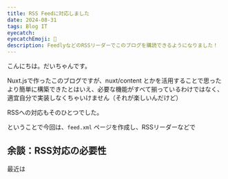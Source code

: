 ```yaml
---
title: RSS Feedに対応しました
date: 2024-08-31
tags: Blog IT
eyecatch: 
eyecatchEmoji: 📡
description: FeedlyなどのRSSリーダーでこのブログを購読できるようになりました！
---
```


こんにちは。だいちゃんです。

Nuxt.jsで作ったこのブログですが、nuxt/content とかを活用することで思ったより簡単に構築できたとはいえ、必要な機能がすべて揃っているわけではなく、適宜自分で実装しなくちゃいけません（それが楽しいんだけど）

RSSへの対応もそのひとつでした。

ということで今回は、`feed.xml` ページを作成し、RSSリーダーなどで

## 余談：RSS対応の必要性

最近は